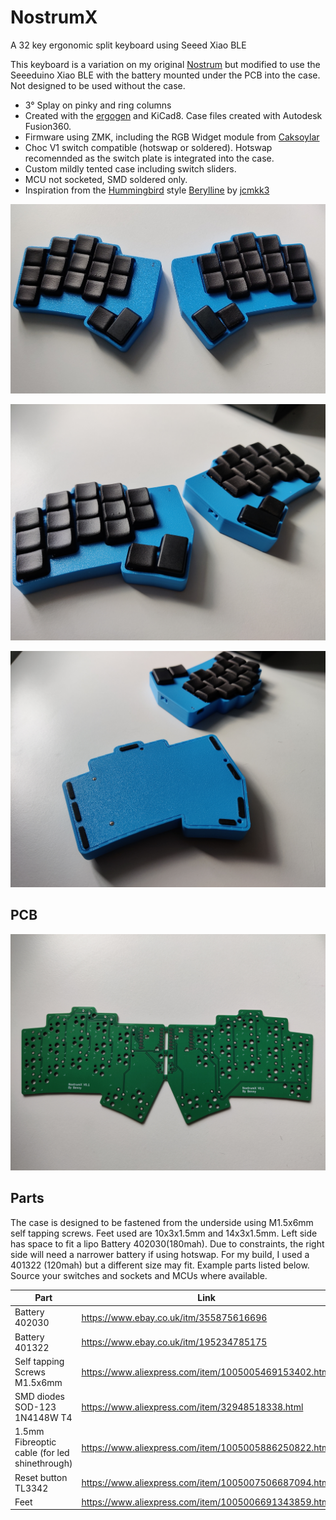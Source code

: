 # NostrumX
A 32 key ergonomic split keyboard using Seeed Xiao BLE

This keyboard is a variation on my original [Nostrum](https://github.com/bennytrouser/nostrum) but modified to use the Seeeduino Xiao BLE with the battery mounted under the PCB into the case. Not designed to be used without the case.

- 3° Splay on pinky and ring columns
- Created with the [ergogen](https://github.com/ergogen/ergogen) and KiCad8. Case files created with Autodesk Fusion360.
- Firmware using ZMK, including the RGB Widget module from [Caksoylar](https://github.com/caksoylar/zmk-rgbled-widget)
- Choc V1 switch compatible (hotswap or soldered). Hotswap recomennded as the switch plate is integrated into the case.
- Custom mildly tented case including switch sliders.
- MCU not socketed, SMD soldered only.
- Inspiration from the [Hummingbird](https://github.com/PJE66/hummingbird) style [Berylline](https://github.com/jcmkk3/trochilidae#berylline) by [jcmkk3](https://github.com/jcmkk3)

![](Images/Top.jpg)

![](Images/Angle.jpg)

![](Images/Base.jpg)

## PCB
![](Images/PCB.jpg)

## Parts
The case is designed to be fastened from the underside using M1.5x6mm self tapping screws. Feet used are 10x3x1.5mm and 14x3x1.5mm. Left side has space to fit a lipo Battery 402030(180mah). Due to constraints, the right side will need a narrower battery if using hotswap. For my build, I used a 401322 (120mah) but a different size may fit. Example parts listed below. Source your switches and sockets and MCUs where available.

| Part  | Link |
| ------------- | ------------- |
| Battery 402030 | https://www.ebay.co.uk/itm/355875616696 |
| Battery 401322 | https://www.ebay.co.uk/itm/195234785175 |
| Self tapping Screws M1.5x6mm | https://www.aliexpress.com/item/1005005469153402.html |
| SMD diodes SOD-123 1N4148W T4 | https://www.aliexpress.com/item/32948518338.html |
| 1.5mm Fibreoptic cable (for led shinethrough) | https://www.aliexpress.com/item/1005005886250822.html |
| Reset button TL3342 | https://www.aliexpress.com/item/1005007506687094.html |
| Feet | https://www.aliexpress.com/item/1005006691343859.html |
